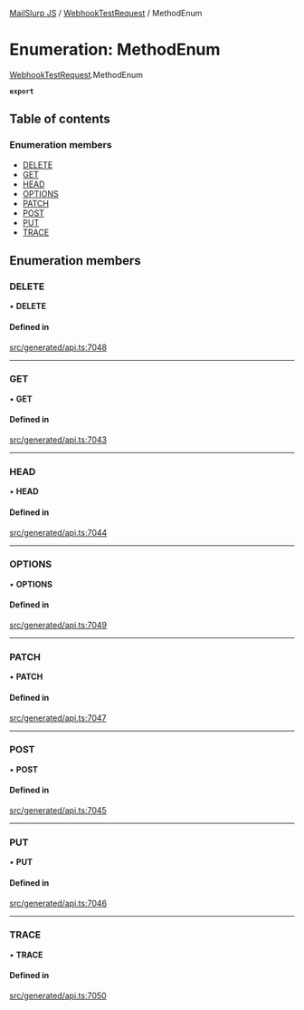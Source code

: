 [MailSlurp JS](../README.md) / [WebhookTestRequest](../modules/WebhookTestRequest.md) / MethodEnum

# Enumeration: MethodEnum

[WebhookTestRequest](../modules/WebhookTestRequest.md).MethodEnum

**`export`**

## Table of contents

### Enumeration members

- [DELETE](WebhookTestRequest.MethodEnum.md#delete)
- [GET](WebhookTestRequest.MethodEnum.md#get)
- [HEAD](WebhookTestRequest.MethodEnum.md#head)
- [OPTIONS](WebhookTestRequest.MethodEnum.md#options)
- [PATCH](WebhookTestRequest.MethodEnum.md#patch)
- [POST](WebhookTestRequest.MethodEnum.md#post)
- [PUT](WebhookTestRequest.MethodEnum.md#put)
- [TRACE](WebhookTestRequest.MethodEnum.md#trace)

## Enumeration members

### DELETE

• **DELETE**

#### Defined in

[src/generated/api.ts:7048](https://github.com/mailslurp/mailslurp-client/blob/6bcf839/src/generated/api.ts#L7048)

___

### GET

• **GET**

#### Defined in

[src/generated/api.ts:7043](https://github.com/mailslurp/mailslurp-client/blob/6bcf839/src/generated/api.ts#L7043)

___

### HEAD

• **HEAD**

#### Defined in

[src/generated/api.ts:7044](https://github.com/mailslurp/mailslurp-client/blob/6bcf839/src/generated/api.ts#L7044)

___

### OPTIONS

• **OPTIONS**

#### Defined in

[src/generated/api.ts:7049](https://github.com/mailslurp/mailslurp-client/blob/6bcf839/src/generated/api.ts#L7049)

___

### PATCH

• **PATCH**

#### Defined in

[src/generated/api.ts:7047](https://github.com/mailslurp/mailslurp-client/blob/6bcf839/src/generated/api.ts#L7047)

___

### POST

• **POST**

#### Defined in

[src/generated/api.ts:7045](https://github.com/mailslurp/mailslurp-client/blob/6bcf839/src/generated/api.ts#L7045)

___

### PUT

• **PUT**

#### Defined in

[src/generated/api.ts:7046](https://github.com/mailslurp/mailslurp-client/blob/6bcf839/src/generated/api.ts#L7046)

___

### TRACE

• **TRACE**

#### Defined in

[src/generated/api.ts:7050](https://github.com/mailslurp/mailslurp-client/blob/6bcf839/src/generated/api.ts#L7050)
